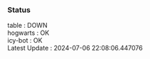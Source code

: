 ### Status


table : DOWN  
hogwarts : OK  
icy-bot : OK  
Latest Update : 2024-07-06 22:08:06.447076
